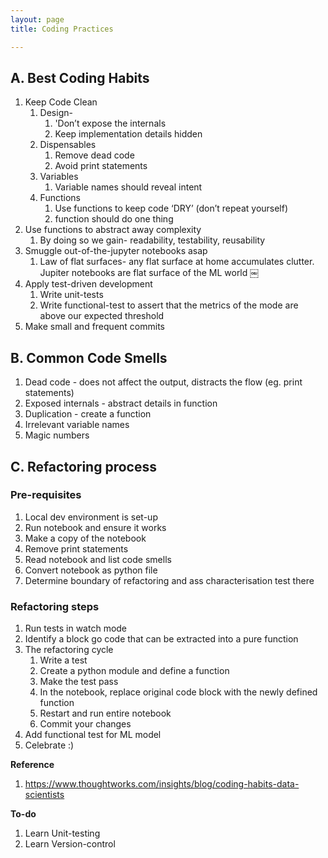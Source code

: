 ```yaml
---
layout: page 
title: Coding Practices

---
```

## A. Best Coding Habits
1. Keep Code Clean
    1. Design- 
        1. 'Don’t expose the internals
        2. Keep implementation details hidden
    2. Dispensables
        1. Remove dead code
        2. Avoid print statements
    3. Variables
        1. Variable names should reveal intent
    4. Functions
        1. Use functions to keep code ‘DRY’ (don’t repeat yourself)
        2. function should do one thing
2. Use functions to abstract away complexity
    1. By doing so we gain- readability, testability, reusability
3. Smuggle out-of-the-jupyter notebooks asap
    1. Law of flat surfaces- any flat surface at home accumulates clutter. Jupiter notebooks are flat surface of the ML world
￼
4. Apply test-driven development
    1. Write unit-tests
    2. Write functional-test to assert that the metrics of the mode are above our expected threshold
5. Make small and frequent commits

## B. Common Code Smells
1. Dead code - does not affect the output, distracts the flow (eg. print statements)
2. Exposed internals - abstract details in function
3. Duplication - create a function
4. Irrelevant variable names
5. Magic numbers

## C. Refactoring process

### Pre-requisites
1. Local dev environment is set-up
2. Run notebook and ensure it works
3. Make a copy of the notebook
4. Remove print statements
5. Read notebook and list code smells
6. Convert notebook as python file
7. Determine boundary of refactoring and ass characterisation test there

### Refactoring steps
1. Run tests in watch mode
2. Identify a block go code that can be extracted into a pure function
3. The refactoring cycle
    1. Write a test
    2. Create a python module and define a function
    3. Make the test pass
    4. In the notebook, replace original code block with the newly defined function
    5. Restart and run entire notebook
    6. Commit your changes
4. Add functional test for ML model
5. Celebrate :)

**Reference**
1. https://www.thoughtworks.com/insights/blog/coding-habits-data-scientists


**To-do**
1. Learn Unit-testing
2. Learn Version-control
